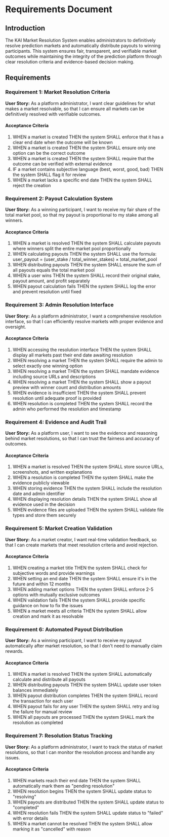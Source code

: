# Requirements Document

## Introduction

The KAI Market Resolution System enables administrators to definitively resolve prediction markets and automatically distribute payouts to winning participants. This system ensures fair, transparent, and verifiable market outcomes while maintaining the integrity of the prediction platform through clear resolution criteria and evidence-based decision making.

## Requirements

### Requirement 1: Market Resolution Criteria

**User Story:** As a platform administrator, I want clear guidelines for what makes a market resolvable, so that I can ensure all markets can be definitively resolved with verifiable outcomes.

#### Acceptance Criteria

1. WHEN a market is created THEN the system SHALL enforce that it has a clear end date when the outcome will be known
2. WHEN a market is created THEN the system SHALL ensure only one option can be the correct outcome
3. WHEN a market is created THEN the system SHALL require that the outcome can be verified with external evidence
4. IF a market contains subjective language (best, worst, good, bad) THEN the system SHALL flag it for review
5. WHEN a market lacks a specific end date THEN the system SHALL reject the creation

### Requirement 2: Payout Calculation System

**User Story:** As a winning participant, I want to receive my fair share of the total market pool, so that my payout is proportional to my stake among all winners.

#### Acceptance Criteria

1. WHEN a market is resolved THEN the system SHALL calculate payouts where winners split the entire market pool proportionally
2. WHEN calculating payouts THEN the system SHALL use the formula: user_payout = (user_stake / total_winner_stakes) × total_market_pool
3. WHEN distributing payouts THEN the system SHALL ensure the sum of all payouts equals the total market pool
4. WHEN a user wins THEN the system SHALL record their original stake, payout amount, and profit separately
5. WHEN payout calculation fails THEN the system SHALL log the error and prevent resolution until fixed

### Requirement 3: Admin Resolution Interface

**User Story:** As a platform administrator, I want a comprehensive resolution interface, so that I can efficiently resolve markets with proper evidence and oversight.

#### Acceptance Criteria

1. WHEN accessing the resolution interface THEN the system SHALL display all markets past their end date awaiting resolution
2. WHEN resolving a market THEN the system SHALL require the admin to select exactly one winning option
3. WHEN resolving a market THEN the system SHALL mandate evidence including source URLs and descriptions
4. WHEN resolving a market THEN the system SHALL show a payout preview with winner count and distribution amounts
5. WHEN evidence is insufficient THEN the system SHALL prevent resolution until adequate proof is provided
6. WHEN resolution is completed THEN the system SHALL record the admin who performed the resolution and timestamp

### Requirement 4: Evidence and Audit Trail

**User Story:** As a platform user, I want to see the evidence and reasoning behind market resolutions, so that I can trust the fairness and accuracy of outcomes.

#### Acceptance Criteria

1. WHEN a market is resolved THEN the system SHALL store source URLs, screenshots, and written explanations
2. WHEN a resolution is completed THEN the system SHALL make the evidence publicly viewable
3. WHEN storing evidence THEN the system SHALL include the resolution date and admin identifier
4. WHEN displaying resolution details THEN the system SHALL show all evidence used in the decision
5. WHEN evidence files are uploaded THEN the system SHALL validate file types and store them securely

### Requirement 5: Market Creation Validation

**User Story:** As a market creator, I want real-time validation feedback, so that I can create markets that meet resolution criteria and avoid rejection.

#### Acceptance Criteria

1. WHEN creating a market title THEN the system SHALL check for subjective words and provide warnings
2. WHEN setting an end date THEN the system SHALL ensure it's in the future and within 12 months
3. WHEN adding market options THEN the system SHALL enforce 2-5 options with mutually exclusive outcomes
4. WHEN validation fails THEN the system SHALL provide specific guidance on how to fix the issues
5. WHEN a market meets all criteria THEN the system SHALL allow creation and mark it as resolvable

### Requirement 6: Automated Payout Distribution

**User Story:** As a winning participant, I want to receive my payout automatically after market resolution, so that I don't need to manually claim rewards.

#### Acceptance Criteria

1. WHEN a market is resolved THEN the system SHALL automatically calculate and distribute all payouts
2. WHEN distributing payouts THEN the system SHALL update user token balances immediately
3. WHEN payout distribution completes THEN the system SHALL record the transaction for each user
4. WHEN payout fails for any user THEN the system SHALL retry and log the failure for manual review
5. WHEN all payouts are processed THEN the system SHALL mark the resolution as completed

### Requirement 7: Resolution Status Tracking

**User Story:** As a platform administrator, I want to track the status of market resolutions, so that I can monitor the resolution process and handle any issues.

#### Acceptance Criteria

1. WHEN markets reach their end date THEN the system SHALL automatically mark them as "pending resolution"
2. WHEN resolution begins THEN the system SHALL update status to "resolving" 
3. WHEN payouts are distributed THEN the system SHALL update status to "completed"
4. WHEN resolution fails THEN the system SHALL update status to "failed" with error details
5. WHEN a market cannot be resolved THEN the system SHALL allow marking it as "cancelled" with reason